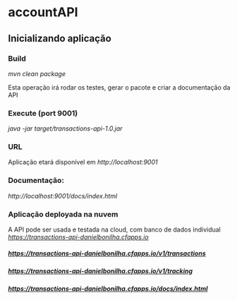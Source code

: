 # accountAPI

## Inicializando aplicação

### Build
_mvn clean package_

Esta operação irá rodar os testes, gerar o pacote e criar a documentação da API


### Execute (port 9001)
_java -jar target/transactions-api-1.0.jar_


### URL
Aplicação etará disponível em _http://localhost:9001_


### Documentação:
_http://localhost:9001/docs/index.html_


### Aplicação deployada na nuvem

A API pode ser usada e testada na cloud, com banco de dados individual 
_https://transactions-api-danielbonilha.cfapps.io_


##### https://transactions-api-danielbonilha.cfapps.io/v1/transactions
##### https://transactions-api-danielbonilha.cfapps.io/v1/tracking
##### https://transactions-api-danielbonilha.cfapps.io/docs/index.html